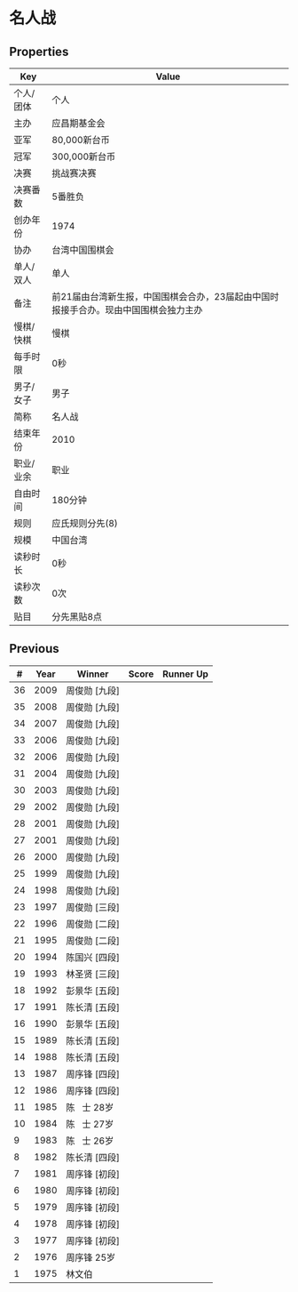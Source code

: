 # 名人战

## Properties

| Key | Value |
| --- | ----- |
| 个人/团体 | 个人 |
| 主办 | 应昌期基金会 |
| 亚军 | 80,000新台币 |
| 冠军 | 300,000新台币 |
| 决赛 | 挑战赛决赛 |
| 决赛番数 | 5番胜负 |
| 创办年份 | 1974 |
| 协办 | 台湾中国围棋会 |
| 单人/双人 | 单人 |
| 备注 | 前21届由台湾新生报，中国围棋会合办，23届起由中国时报接手合办。现由中国围棋会独力主办  |
| 慢棋/快棋 | 慢棋 |
| 每手时限 | 0秒 |
| 男子/女子 | 男子 |
| 简称 | 名人战 |
| 结束年份 | 2010 |
| 职业/业余 | 职业 |
| 自由时间 | 180分钟 |
| 规则 | 应氏规则分先(8) |
| 规模 | 中国台湾 |
| 读秒时长 | 0秒 |
| 读秒次数 | 0次 |
| 贴目 | 分先黑贴8点 |

## Previous

| # | Year | Winner | Score | Runner Up |
| --- | --- | --- | --- | --- |
| 36 | 2009 | 周俊勋 [九段] |  |  |
| 35 | 2008 | 周俊勋 [九段] |  |  |
| 34 | 2007 | 周俊勋 [九段] |  |  |
| 33 | 2006 | 周俊勋 [九段] |  |  |
| 32 | 2006 | 周俊勋 [九段] |  |  |
| 31 | 2004 | 周俊勋 [九段] |  |  |
| 30 | 2003 | 周俊勋 [九段] |  |  |
| 29 | 2002 | 周俊勋 [九段] |  |  |
| 28 | 2001 | 周俊勋 [九段] |  |  |
| 27 | 2001 | 周俊勋 [九段] |  |  |
| 26 | 2000 | 周俊勋 [九段] |  |  |
| 25 | 1999 | 周俊勋 [九段] |  |  |
| 24 | 1998 | 周俊勋 [九段] |  |  |
| 23 | 1997 | 周俊勋 [三段] |  |  |
| 22 | 1996 | 周俊勋 [二段] |  |  |
| 21 | 1995 | 周俊勋 [二段] |  |  |
| 20 | 1994 | 陈国兴 [四段] |  |  |
| 19 | 1993 | 林圣贤 [三段] |  |  |
| 18 | 1992 | 彭景华 [五段] |  |  |
| 17 | 1991 | 陈长清 [五段] |  |  |
| 16 | 1990 | 彭景华 [五段] |  |  |
| 15 | 1989 | 陈长清 [五段] |  |  |
| 14 | 1988 | 陈长清 [五段] |  |  |
| 13 | 1987 | 周序锋 [四段] |  |  |
| 12 | 1986 | 周序锋 [四段] |  |  |
| 11 | 1985 | 陈   士 28岁 |  |  |
| 10 | 1984 | 陈   士 27岁 |  |  |
| 9 | 1983 | 陈   士 26岁 |  |  |
| 8 | 1982 | 陈长清 [四段] |  |  |
| 7 | 1981 | 周序锋 [初段] |  |  |
| 6 | 1980 | 周序锋 [初段] |  |  |
| 5 | 1979 | 周序锋 [初段] |  |  |
| 4 | 1978 | 周序锋 [初段] |  |  |
| 3 | 1977 | 周序锋 [初段] |  |  |
| 2 | 1976 | 周序锋 25岁 |  |  |
| 1 | 1975 | 林文伯 |  |  |

